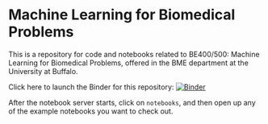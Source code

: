 # Machine Learning for Biomedical Problems

This is a repository for code and notebooks related to BE400/500: Machine
Learning for Biomedical Problems, offered in the BME department at the
University at Buffalo.

Click here to launch the Binder for this repository: [![Binder](https://mybinder.org/badge_logo.svg)](https://mybinder.org/v2/gh/scottdoy/machine_learning_class/master)

After the notebook server starts, click on `notebooks`, and then open up any of the example notebooks you want to check out.